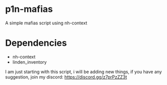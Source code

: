 # p1n-mafias
A simple mafias script using nh-context

# Dependencies
- nh-context
- linden_inventory 

I am just starting with this script, i will be adding new things, if you have any suggestion, join my discord: https://discord.gg/z7prPzZZ3t
